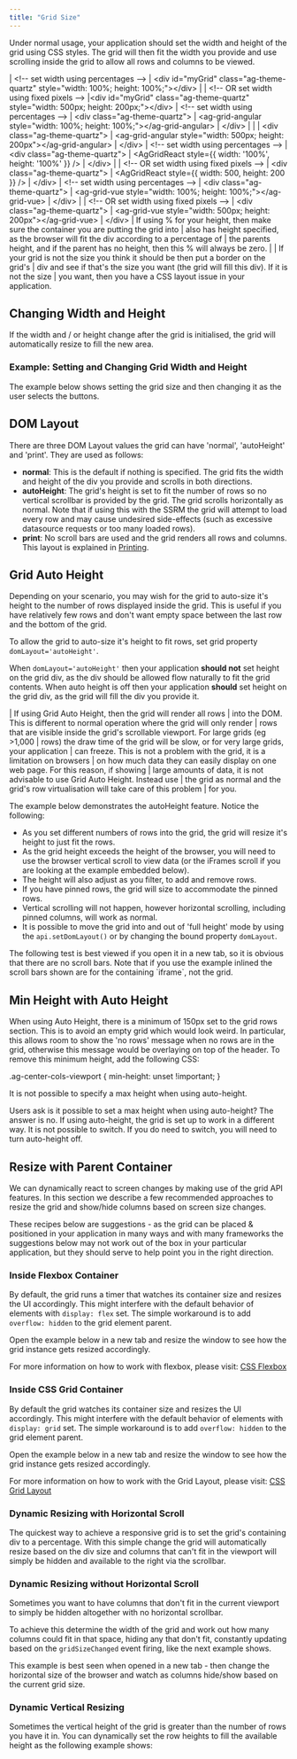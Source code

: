 ```yaml
---
title: "Grid Size"
---
```


Under normal usage, your application should set the width and height of the grid using CSS styles. The grid will then fit the width you provide and use scrolling inside the grid to allow all rows and columns to be viewed.

<framework-specific-section frameworks="javascript">
<snippet transform={false} language="html">
| &lt;!-- set width using percentages -->
| &lt;div id="myGrid" class="ag-theme-quartz" style="width: 100%; height: 100%;">&lt;/div>
|
| &lt;!-- OR set width using fixed pixels -->
|&lt;div id="myGrid" class="ag-theme-quartz" style="width: 500px; height: 200px;">&lt;/div>
</snippet>
</framework-specific-section>

<framework-specific-section frameworks="angular">
<snippet transform={false} language="html">
| &lt;!-- set width using percentages -->
| &lt;div class="ag-theme-quartz">
|     &lt;ag-grid-angular style="width: 100%; height: 100%;">&lt;/ag-grid-angular>
| &lt;/div>
|
| <!-- OR set width using fixed pixels -->
| &lt;div class="ag-theme-quartz">
|     &lt;ag-grid-angular style="width: 500px; height: 200px">&lt;/ag-grid-angular>
| &lt;/div>
</snippet>
</framework-specific-section>

<framework-specific-section frameworks="react">
<snippet transform={false} language="jsx">
| &lt;!-- set width using percentages -->
| &lt;div class="ag-theme-quartz">
|     &lt;AgGridReact style={{ width: '100%', height: '100%' }} />
| &lt;/div>
|
| &lt;!-- OR set width using fixed pixels -->
| &lt;div class="ag-theme-quartz">
|     &lt;AgGridReact style={{ width: 500, height: 200 }} />
| &lt;/div>
</snippet>
</framework-specific-section>

<framework-specific-section frameworks="vue">
<snippet transform={false} language="html">
| &lt;!-- set width using percentages -->
| &lt;div class="ag-theme-quartz">
|     &lt;ag-grid-vue style="width: 100%; height: 100%;">&lt;/ag-grid-vue>
| &lt;/div>
|
| &lt;!-- OR set width using fixed pixels -->
| &lt;div class="ag-theme-quartz">
|     &lt;ag-grid-vue style="width: 500px; height: 200px">&lt;/ag-grid-vue>
| &lt;/div>
</snippet>
</framework-specific-section>
 
<warning title="Pitfall When Using Percent Width & Height">
| If using % for your height, then make sure the container you are putting the grid into
| also has height specified, as the browser will fit the div according to a percentage of
| the parents height, and if the parent has no height, then this % will always be zero.
|
| If your grid is not the size you think it should be then put a border on the grid's
| div and see if that's the size you want (the grid will fill this div). If it is not the size
| you want, then you have a CSS layout issue in your application.
</warning>

## Changing Width and Height

If the width and / or height change after the grid is initialised, the grid will automatically resize to fill the new area.

### Example: Setting and Changing Grid Width and Height

The example below shows setting the grid size and then changing it as the user selects the buttons.

<grid-example title='Width & Height' name='width-and-height' type='mixed'></grid-example>

## DOM Layout

There are three DOM Layout values the grid can have 'normal', 'autoHeight' and 'print'. They are used as follows:

- **normal**: This is the default if nothing is specified. The grid fits the width and height of the div you provide and scrolls in both directions.
- **autoHeight**: The grid's height is set to fit the number of rows so no vertical scrollbar is provided by the grid. The grid scrolls horizontally as normal. Note that if using this with the SSRM the grid will attempt to load every row and may cause undesired side-effects (such as excessive datasource requests or too many loaded rows).
- **print**: No scroll bars are used and the grid renders all rows and columns. This layout is explained in [Printing](/printing/).

## Grid Auto Height

Depending on your scenario, you may wish for the grid to auto-size it's height to the number of rows displayed inside the grid. This is useful if you have relatively few rows and don't want empty space between the last row and the bottom of the grid.

To allow the grid to auto-size it's height to fit rows, set grid property `domLayout='autoHeight'`.

When `domLayout='autoHeight'` then your application **should not** set height on the grid div, as the div should be allowed flow naturally to fit the grid contents. When auto height is off then your application **should** set height on the grid div, as the grid will fill the div you provide it.

<warning title="Don't use Grid Auto Height when displaying large numbers of rows">
| If using Grid Auto Height, then the grid will render all rows
| into the DOM. This is different to normal operation where the grid will only render
| rows that are visible inside the grid's scrollable viewport. For large grids (eg >1,000
| rows) the draw time of the grid will be slow, or for very large grids, your application
| can freeze. This is not a problem with the grid, it is a limitation on browsers
| on how much data they can easily display on one web page. For this reason, if showing
| large amounts of data, it is not advisable to use Grid Auto Height. Instead use
| the grid as normal and the grid's row virtualisation will take care of this problem
| for you.
</warning>

The example below demonstrates the autoHeight feature. Notice the following:

- As you set different numbers of rows into the grid, the grid will resize it's height to just fit the rows.
- As the grid height exceeds the height of the browser, you will need to use the browser vertical scroll to view data (or the iFrames scroll if you are looking at the example embedded below).
- The height will also adjust as you filter, to add and remove rows.
- If you have pinned rows, the grid will size to accommodate the pinned rows.
- Vertical scrolling will not happen, however horizontal scrolling, including pinned columns, will work as normal.
- It is possible to move the grid into and out of 'full height' mode by using the `api.setDomLayout()` or by changing the bound property `domLayout`.

<note>
The following test is best viewed if you open it in a new tab, so it is obvious that there are no scroll bars.
Note that if you use the example inlined the scroll bars shown are for the containing `iframe`, not the grid.
</note>

<grid-example title='Auto Height' name='auto-height' type='generated' options='{ "enterprise": true, "exampleHeight": 660, "noStyle": 1, "myGridReference": 1, "modules": ["clientside", "rowgrouping", "menu", "columnpanel"] }'></grid-example>

## Min Height with Auto Height

When using Auto Height, there is a minimum of 150px set to the grid rows section. This is to avoid an empty grid which would look weird. In particular, this allows room to show the 'no rows' message when no rows are in the grid, otherwise this message would be overlaying on top of the header. To remove this minimum height, add the following CSS:

<snippet transform={false} language="css">
.ag-center-cols-viewport {
    min-height: unset !important;
}
</snippet>

It is not possible to specify a max height when using auto-height.

<note>
Users ask is it possible to set a max height when using auto-height? The answer is no.
If using auto-height, the grid is set up to work in a different way. It is not possible to switch.
If you do need to switch, you will need to turn auto-height off.
</note>

## Resize with Parent Container

We can dynamically react to screen changes by making use of the grid API features. In this section we describe a few recommended approaches to resize the grid and show/hide columns based on screen size changes.

<note>
These recipes below are suggestions - as the grid can be placed & positioned in your application in many ways and with many frameworks the suggestions below may not work out of the box in your particular application, but they should serve to help point you in the right direction.
</note>

### Inside Flexbox Container    

By default, the grid runs a timer that watches its container size and resizes the UI accordingly. This might interfere with the default behavior of elements with `display: flex` set. The simple workaround is to add `overflow: hidden` to the grid element parent.

Open the example below in a new tab and resize the window to see how the grid instance gets resized accordingly.

For more information on how to work with flexbox, please visit: <a href="https://www.w3schools.com/css/css3_flexbox.asp" target="_blank">CSS Flexbox</a>

<grid-example title='Grid Inside a Flexbox Container' name='flexbox' type='generated'></grid-example>

### Inside CSS Grid Container

By default the grid watches its container size and resizes the UI accordingly. This might interfere with the default behavior of elements with `display: grid` set. The simple workaround is to add `overflow: hidden` to the grid element parent.

Open the example below in a new tab and resize the window to see how the grid instance gets resized accordingly.

For more information on how to work with the Grid Layout, please visit: <a href="https://www.w3schools.com/css/css_grid.asp" target="_blank">CSS Grid Layout</a>

<grid-example title='Grid Inside a CSS Grid Container' name='css-grid' type='generated'></grid-example>

### Dynamic Resizing with Horizontal Scroll

The quickest way to achieve a responsive grid is to set the grid's containing div to a percentage. With this simple change the grid will automatically resize based on the div size and columns that can't fit in the viewport will simply be hidden and available to the right via the scrollbar.

<grid-example title='Dynamic horizontal resizing with scroll' name='example' type='generated'></grid-example>

### Dynamic Resizing without Horizontal Scroll

Sometimes you want to have columns that don't fit in the current viewport to simply be hidden altogether with no horizontal scrollbar.

To achieve this determine the width of the grid and work out how many columns could fit in that space, hiding any that don't fit, constantly updating based on the `gridSizeChanged` event firing, like the next example shows.

This example is best seen when opened in a new tab - then change the horizontal size of the browser and watch as columns hide/show based on the current grid size.

<grid-example title='Dynamic horizontal resizing without scroll' name='example1' type='generated'></grid-example>

### Dynamic Vertical Resizing

Sometimes the vertical height of the grid is greater than the number of rows you have it in.  You can dynamically set the row heights to fill the available height as the following example shows:

<grid-example title='Dynamic vertical resizing' name='example2' type='generated'></grid-example>
